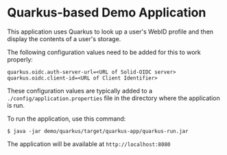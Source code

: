 # Quarkus-based Demo Application

This application uses Quarkus to look up a user's WebID profile and then
display the contents of a user's storage.

The following configuration values need to be added for this to work properly:

```
quarkus.oidc.auth-server-url=<URL of Solid-OIDC server>
quarkus.oidc.client-id=<URL of Client Identifier>
```

These configuration values are typically added to a `./config/application.properties` file in the directory where the application is run.

To run the application, use this command:

```
$ java -jar demo/quarkus/target/quarkus-app/quarkus-run.jar
```

The application will be available at `http://localhost:8080`

